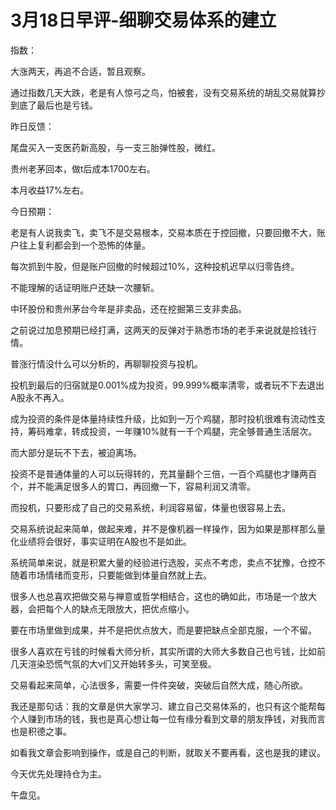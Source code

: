 # 3月18日早评-细聊交易体系的建立

指数：

大涨两天，再追不合适，暂且观察。

通过指数几天大跌，老是有人惊弓之鸟，怕被套，没有交易系统的胡乱交易就算抄到底了最后也是亏钱。

昨日反馈：

尾盘买入一支医药新高股，与一支三胎弹性股，微红。

贵州老茅回本，做t后成本1700左右。

本月收益17%左右。

今日预期：

老是有人说我卖飞，卖飞不是交易根本，交易本质在于控回撤，只要回撤不大，账户往上复利都会到一个恐怖的体量。

每次抓到牛股，但是账户回撤的时候超过10%，这种投机迟早以归零告终。

不能理解的话证明账户还缺一次腰斩。

中环股份和贵州茅台今年是非卖品，还在挖掘第三支非卖品。

之前说过加息预期已经打满，这两天的反弹对于熟悉市场的老手来说就是捡钱行情。

普涨行情没什么可以分析的，再聊聊投资与投机。

投机到最后的归宿就是0.001%成为投资，99.999%概率清零，或者玩不下去退出A股永不再入。

成为投资的条件是体量持续性升级，比如到一万个鸡腿，那时投机很难有流动性支持，筹码难拿，转成投资，一年赚10%就有一千个鸡腿，完全够普通生活层次。

而大部分是玩不下去，被迫离场。

投资不是普通体量的人可以玩得转的，充其量翻个三倍，一百个鸡腿也才赚两百个，并不能满足很多人的胃口，再回撤一下，容易利润又清零。

而投机，只要形成了自己的交易系统，利润容易留，体量也很容易上去。

交易系统说起来简单，做起来难，并不是像机器一样操作，因为如果是那样那么量化业绩将会很好，事实证明在A股也不是如此。

系统简单来说，就是积累大量的经验进行选股，买点不考虑，卖点不犹豫，仓控不随着市场情绪而变形，只要能做到体量自然就上去。

很多人也总喜欢把做交易与禅意或哲学相结合，这也的确如此，市场是一个放大器，会把每个人的缺点无限放大，把优点缩小。

要在市场里做到成果，并不是把优点放大，而是要把缺点全部克服，一个不留。

很多人喜欢在亏钱的时候看大师分析，其实所谓的大师大多数自己也亏钱，比如前几天渲染恐慌气氛的大v们又开始转多头，可笑至极。

交易看起来简单，心法很多，需要一件件突破，突破后自然大成，随心所欲。

我还是那句话：我的文章是供大家学习、建立自己交易体系的，也只有这个能帮每个人赚到市场的钱，我也是真心想让每一位有缘分看到文章的朋友挣钱，对我而言也是积德之事。

如看我文章会影响到操作，或是自己的判断，就取关不要再看，这也是我的建议。

今天优先处理持仓为主。

午盘见。